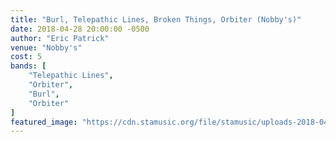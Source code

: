 ```yaml
---
title: "Burl, Telepathic Lines, Broken Things, Orbiter (Nobby's)"
date: 2018-04-28 20:00:00 -0500
author: "Eric Patrick"
venue: "Nobby's"
cost: 5
bands: [
    "Telepathic Lines",
    "Orbiter",
    "Burl",
    "Orbiter"
]
featured_image: "https://cdn.stamusic.org/file/stamusic/uploads-2018-04-burlnobbysopengraph-1024x537.jpg"
---
```


